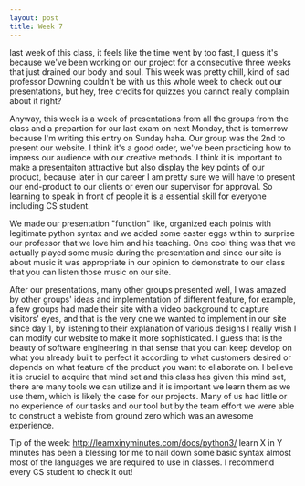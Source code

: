 ```yaml
---
layout: post
title: Week 7
---
```



last week of this class, it feels like the time went by too fast, I guess it's because we've been working on our project for a consecutive three weeks that just drained our body and soul. This week was pretty chill, kind of sad professor Downing couldn't be with us this whole week to check out our presentations, but hey, free credits for quizzes you cannot really complain about it right?

Anyway, this week is a week of presentations from all the groups from the class and a prepartion for our last exam on next Monday, that is tomorrow because I'm writing this entry on Sunday haha. Our group was the 2nd to present our website. I think it's a good order, we've been practicing how to impress our audience with our creative methods. I think it is important to make a presentaiton attractive but also display the key points of our product, because later in our career I am pretty sure we will have to present our end-product to our clients or even our supervisor for approval. So learning to speak in front of people it is a essential skill for everyone including CS student. 

We made our presentation "function" like, organized each points with legitimate python syntax and we added some easter eggs within to surprise our professor that we love him and his teaching. One cool thing was that we actually played some music during the presentation and since our site is about music it was appropriate in our opinion to demonstrate to our class that you can listen those music on our site. 

After our presentations, many other groups presented well, I was amazed by other groups' ideas and implementation of different feature, for example, a few groups had made their site with a video background to capture visitors' eyes, and that is the very one we wanted to implement in our site since day 1, by listening to their explanation of various designs I really wish I can modify our website to make it more sophisticated. I guess that is the beauty of software engineering in that sense that you can keep develop on what you already built to perfect it according to what customers desired or depends on what feature of the product you want to ellaborate on. I believe it is crucial to acquire that mind set and this class has given this mind set, there are many tools we can utilize and it is important we learn them as we use them, which is likely the case for our projects. Many of us had little or no experience of our tasks and our tool but by the team effort we were able to construct a webiste from ground zero which was an awesome experience.

Tip of the week:  http://learnxinyminutes.com/docs/python3/ learn X in Y minutes has been a blessing for me to nail down some basic syntax almost most of the languages we are required to use in classes. I recommend every CS student to check it out!

